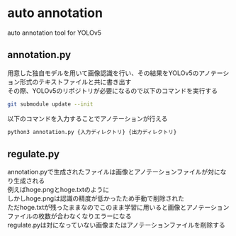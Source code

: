 # auto annotation

auto annotation tool for YOLOv5

## annotation.py

用意した独自モデルを用いて画像認識を行い、その結果をYOLOv5のアノテーション形式のテキストファイルと共に書き出す  
その際、YOLOv5のリポジトリが必要になるので以下のコマンドを実行する  

```sh
git submodule update --init
```

以下のコマンドを入力することでアノテーションが行える

```sh
python3 annotation.py {入力ディレクトリ} {出力ディレクトリ}
```

## regulate.py

annotation.pyで生成されたファイルは画像とアノテーションファイルが対になり生成される  
例えばhoge.pngとhoge.txtのように  
しかしhoge.pngは認識の精度が低かったため手動で削除された  
ただhoge.txtが残ったままなのでこのまま学習に用いると画像とアノテーションファイルの枚数が合わなくなりエラーになる  
regulate.pyは対になっていない画像またはアノテーションファイルを削除する    
